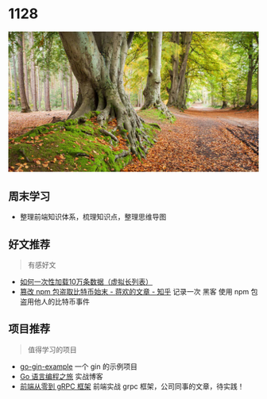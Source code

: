 
# 1128

![](./bg-imgs/1128.jpg)


## 周末学习

- 整理前端知识体系，梳理知识点，整理思维导图



## 好文推荐
> 有感好文

- [如何一次性加载10万条数据（虚拟长列表）](https://zhuanlan.zhihu.com/p/387907431)
- [篡改 npm 包盗取比特币始末 - 蒋欢的文章 - 知乎](https://zhuanlan.zhihu.com/p/51546847) 记录一次 黑客 使用 npm 包盗用他人的比特币事件 

## 项目推荐
> 值得学习的项目

- [go-gin-example](https://github.com/eddycjy/go-gin-example) 一个 gin 的示例项目
- [Go 语言编程之旅](https://golang2.eddycjy.com/posts/ch6/05-godebug-gc/) 实战博客
- [前端从零到 gRPC 框架](https://juejin.cn/post/6999182700837863454) 前端实战 grpc 框架，公司同事的文章，待实践！

